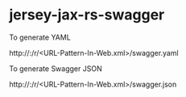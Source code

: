 # jersey-jax-rs-swagger
To generate  YAML

http://<host>:<port>/<App-Context-Root>r/<URL-Pattern-In-Web.xml>/swagger.yaml

To generate Swagger JSON

http://<host>:<port>/<App-Context-Root>r/<URL-Pattern-In-Web.xml>/swagger.json
